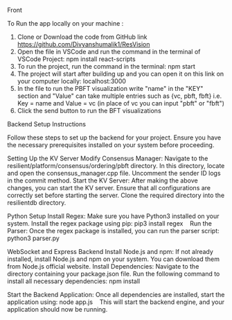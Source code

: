Front

To Run the app locally on your machine : 

1) Clone or Download the code from GitHub link https://github.com/Divyanshumalik1/ResVision
2) Open the file in VSCode and run the command in the terminal of VSCode Project: npm install react-scripts
3) To run the project, run the command in the terminal: npm start
4) The project will start after building up and you can open it on this link on your computer locally: localhost:3000
5) In the file to run the PBFT visualization write "name" in the "KEY" section and "Value" can take multiple entries such as {vc, pbft, fbft}
     i.e. Key = name and  Value = vc (in place of vc you can input "pbft" or "fbft")
6) Click the send button to run the BFT visualizations

Backend Setup Instructions

Follow these steps to set up the backend for your project. Ensure you have the necessary prerequisites installed on your system before proceeding.

Setting Up the KV Server
Modify Consensus Manager:
Navigate to the resilient/platform/consensus/ordering/pbft directory.
In this directory, locate and open the consensus_manager.cpp file.
Uncomment the sender ID logs in the commit method.
Start the KV Server:
After making the above changes, you can start the KV server. Ensure that all configurations are correctly set before starting the server.
Clone the required directory into the resilientdb directory.

Python Setup
Install Regex:
Make sure you have Python3 installed on your system.
Install the regex package using pip: pip3 install regex   
		Run the Parser:
Once the regex package is installed, you can run the parser script: python3 parser.py   

WebSocket and Express Backend
Install Node.js and npm:
If not already installed, install Node.js and npm on your system. You can download them from Node.js official website.
Install Dependencies:
Navigate to the directory containing your package.json file.
Run the following command to install all necessary dependencies: npm install   
		
Start the Backend Application:
Once all dependencies are installed, start the application using: node app.js   
This will start the backend engine, and your application should now be running.
